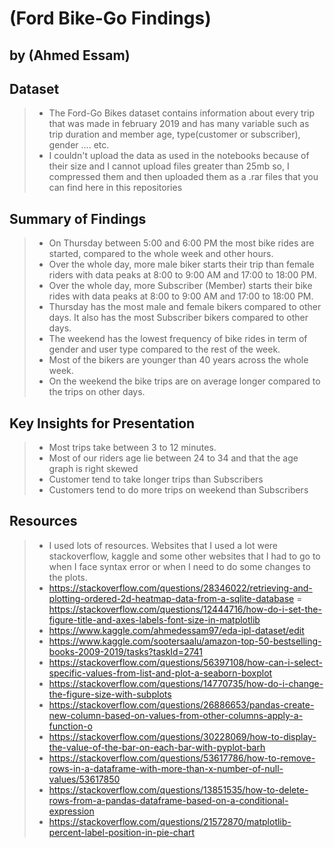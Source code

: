# (Ford Bike-Go Findings)
## by (Ahmed Essam)


## Dataset

>- The Ford-Go Bikes dataset contains information about every trip that was made in february 2019 and has many variable such as trip duration and member age, type(customer or subscriber), gender .... etc. 
>- I couldn't upload the data as used in the notebooks because of their size and I cannot upload files greater than 25mb so, I compressed them and then uploaded them as a .rar files that you can find here in this repositories

## Summary of Findings

>- On Thursday between 5:00 and 6:00 PM the most bike rides are started, compared to the whole week and other hours.
>- Over the whole day, more male biker starts their trip than female riders with data peaks at 8:00 to 9:00 AM and 17:00 to 18:00 PM.
>- Over the whole day, more Subscriber (Member) starts their bike rides with data peaks at 8:00 to 9:00 AM and 17:00 to 18:00 PM.
>- Thursday has the most male and female bikers compared to other days. It also has the most Subscriber bikers compared to other days.
>- The weekend has the lowest frequency of bike rides in term of gender and user type compared to the rest of the week.
>- Most of the bikers are younger than 40 years across the whole week.
>- On the weekend the bike trips are on average longer compared to the trips on other days.

## Key Insights for Presentation

>- Most trips take between 3 to 12 minutes.
>- Most of our riders age lie between 24 to 34 and that the age graph is right skewed
>- Customer tend to take longer trips than Subscribers
>- Customers tend to do more trips on weekend than Subscribers


## Resources 
>- I used lots of resources. Websites that I used a lot were stackoverflow, kaggle and some other websites that I had to go to when I face syntax error or when I need to do some changes to the plots. 
>- https://stackoverflow.com/questions/28346022/retrieving-and-plotting-ordered-2d-heatmap-data-from-a-sqlite-database
>= https://stackoverflow.com/questions/12444716/how-do-i-set-the-figure-title-and-axes-labels-font-size-in-matplotlib
>- https://www.kaggle.com/ahmedessam97/eda-ipl-dataset/edit
>- https://www.kaggle.com/sootersaalu/amazon-top-50-bestselling-books-2009-2019/tasks?taskId=2741
>- https://stackoverflow.com/questions/56397108/how-can-i-select-specific-values-from-list-and-plot-a-seaborn-boxplot
>- https://stackoverflow.com/questions/14770735/how-do-i-change-the-figure-size-with-subplots
>- https://stackoverflow.com/questions/26886653/pandas-create-new-column-based-on-values-from-other-columns-apply-a-function-o
>- https://stackoverflow.com/questions/30228069/how-to-display-the-value-of-the-bar-on-each-bar-with-pyplot-barh
>- https://stackoverflow.com/questions/53617786/how-to-remove-rows-in-a-dataframe-with-more-than-x-number-of-null-values/53617850
>- https://stackoverflow.com/questions/13851535/how-to-delete-rows-from-a-pandas-dataframe-based-on-a-conditional-expression
>- https://stackoverflow.com/questions/21572870/matplotlib-percent-label-position-in-pie-chart
